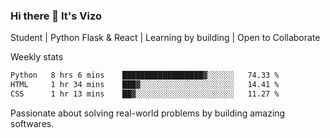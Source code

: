### Hi there 👋 It's Vizo

Student | Python Flask & React | Learning by building | Open to Collaborate

Weekly stats
<!--START_SECTION:waka-->

```txt
Python   8 hrs 6 mins    ██████████████████▓░░░░░░   74.33 %
HTML     1 hr 34 mins    ███▓░░░░░░░░░░░░░░░░░░░░░   14.41 %
CSS      1 hr 13 mins    ██▓░░░░░░░░░░░░░░░░░░░░░░   11.27 %
```

<!--END_SECTION:waka-->


Passionate about solving real-world problems by building amazing softwares.
